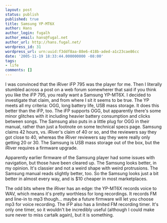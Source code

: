 ```yaml
---
layout: post
status: publish
published: true
title: Samsung YP-MT6X
author: Hans
author_login: fugalh
author_email: hans@fugal.net
author_url: http://hans.fugal.net/
wordpress_id: 31
wordpress_url: urn:uuid:f3ddf8aa-88e6-418b-aded-a1c23cae86cc
date: '2005-11-19 18:33:44.000000000 -08:00'
tags:
- life
comments: []
---
```

<p>I was convinced that the iRiver iFP 795 was the player for me. Then I literally
stumbled across a post on a web forum somewherer that said if you think you
like the iFP 795, you really want a Samsung YP-MT6X. I decided to investigate
that claim, and from where I sit it seems to be true. The YP meets all my
criteria: OGG, long battery life, USB mass storage. It does this better than
the iFP, too. The iFP supports OGG, but apparently there's some minor glitches
with it including heavier battery consumption and clicks between songs. The
Samsung also puts in a little plug for OGG in their manual, rather than just a
footnote on some technical specs page. Samsung claims 42 hours, vs. iRiver's
claim of 40 or so, and the reviewers say they got close to 40, whereas the
iRiver reviewers say they were really only getting 20 or 30. The Samsung is USB
mass storage out of the box, but the iRiver requires a firmware upgrade.</p>

<p>Apparently earlier firmware of the Samsung player had some issues with
navigation, but those have been cleared up. The Samsung looks better, in my
opinion. It's classier and not a weird shape with weird protrusions. The
Samsung manual reads slightly better, too. So the Samsung looks just a bit
better in almost every way, and is $10 cheaper in most marketplaces.</p>

<p>The odd bits where the iRiver has an edge: the YP-MT6X records voice to WAV,
which means it's pretty worthless for long recordings. It records FM and
line-in to mp3 though... maybe a future firmware will let you choose mp3 for
voice recording. The iFP also has a limited FM recording timer. It's only one
timer, so it wouldn't be incredibly useful (although I could make sure never to
miss cartalk again), but it is something.</p>
